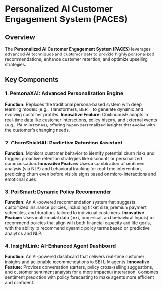 # Personalized AI Customer Engagement System (PACES)

## Overview
The **Personalized AI Customer Engagement System (PACES)** leverages advanced AI techniques and customer data to provide highly personalized recommendations, enhance customer retention, and optimize upselling strategies. 

## Key Components

### 1. PersonaXAI: Advanced Personalization Engine
**Function:** Replaces the traditional persona-based system with deep learning models (e.g., Transformers, BERT) to generate dynamic and evolving customer profiles.
**Innovative Feature:** Continuously adapts to real-time data like customer interactions, policy history, and external events (e.g., life milestones), offering hyper-personalized insights that evolve with the customer's changing needs.

### 2. ChurnShieldAI: Predictive Retention Assistant
**Function:** Monitors customer behavior to identify potential churn risks and triggers proactive retention strategies like discounts or personalized communication.
**Innovative Feature:** Uses a combination of sentiment analysis (via NLP) and behavioral tracking for real-time intervention, predicting churn even before visible signs based on micro-interactions and emotional cues.

### 3. PoliSmart: Dynamic Policy Recommender
**Function:** An AI-powered recommendation system that suggests customized insurance policies, including ticket size, premium payment schedules, and durations tailored to individual customers.
**Innovative Feature:** Uses multi-modal data (text, numerical, and behavioral inputs) to recommend policies that align with both financial capacity and life goals, with the ability to recommend dynamic policy terms based on predictive analytics and NLP.

### 4. InsightLink: AI-Enhanced Agent Dashboard
**Function:** An AI-powered dashboard that delivers real-time customer insights and actionable recommendations to SBI Life agents.
**Innovative Feature:** Provides conversation starters, policy cross-selling suggestions, and customer sentiment analysis for a more impactful interaction. Combines sentiment prediction with policy forecasting to make agents more efficient and confident.
